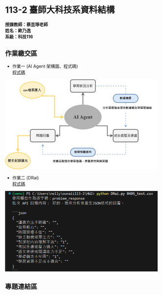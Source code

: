 # 113-2 臺師大科技系資料結構  
__授課教師：蔡芸琤老師__    
__姓名：歐乃逸__    
__系級：科技116__

## 作業繳交區

* 作業一 (AI Agent 架構圖、程式碼)  
[程式碼](https://github.com/0una11/ounaii113-2/blob/main/test/dataAgent.py)  
<img src="https://raw.githubusercontent.com/0una11/ounaii113-2/main/AI%20Agent%20%E6%9E%B6%E6%A7%8B%E5%9C%96.jpg" alt="AI Agent 架構圖" width="500">

* 作業二 (DRai)  
[程式碼](https://github.com/0una11/ounaii113-2/blob/main/HW2/DRai.py)  
<img src="https://raw.githubusercontent.com/0una11/ounaii113-2/main/DRai%E9%81%8B%E8%A1%8C.png" alt="DRai運行" width="500">

## 專題連結區
